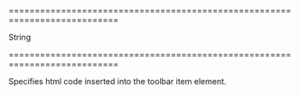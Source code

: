 <!--**
/*-------------------------------------------
    Auto-generated file. Do not modify.
-------------------------------------------

**-->
===========================================================================
<!--type-->String<!--/type-->
===========================================================================

<!--shortDescription-->
Specifies html code inserted into the toolbar item element.
<!--/shortDescription-->

<!--fullDescription-->

<!--/fullDescription-->